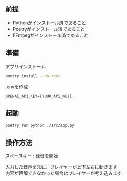 ## 前提
- Pythonがインストール済であること
- Poetryがインストール済であること
- FFmpegがインストール済であること

## 準備

アプリインストール

```bash
poetry install --no-root
```

.envを作成

```dotenv
OPENAI_API_KEY={YOUR_API_KEY}
```

## 起動

```bash
poetry run python ./src/app.py
```

## 操作方法
スペースキー : 録音を開始

入力した音声を元に、プレイヤーが上下左右に動きます  
内容が理解できなかった場合はプレイヤーが考え込みます
